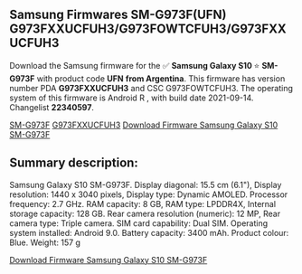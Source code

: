 <h2>Samsung Firmwares SM-G973F(UFN) G973FXXUCFUH3/G973FOWTCFUH3/G973FXXUCFUH3</h2>
Download the Samsung firmware for the ✅ <strong>Samsung Galaxy S10 </strong> ⭐ <strong>SM-G973F</strong> with product code <strong>UFN</strong> <strong> from Argentina</strong>. This firmware has version number PDA <strong>G973FXXUCFUH3</strong> and CSC G973FOWTCFUH3. The operating system of this firmware is Android R , with build date 2021-09-14. Changelist <strong>22340597</strong>.


[SM-G973F](https://samfirm.shop/samsung/model/SM-G973F)
[G973FXXUCFUH3](https://samfirm.shop/samsung/pda/G973FXXUCFUH3)
[Download Firmware Samsung Galaxy S10 SM-G973F](https://samfirm.shop/samsung/firmware/456506)
<h2>Summary description:</h2>
<p>Samsung Galaxy S10 SM-G973F. Display diagonal: 15.5 cm (6.1"), Display resolution: 1440 x 3040 pixels, Display type: Dynamic AMOLED. Processor frequency: 2.7 GHz. RAM capacity: 8 GB, RAM type: LPDDR4X, Internal storage capacity: 128 GB. Rear camera resolution (numeric): 12 MP, Rear camera type: Triple camera. SIM card capability: Dual SIM. Operating system installed: Android 9.0. Battery capacity: 3400 mAh. Product colour: Blue. Weight: 157 g</p>


[Download Firmware Samsung Galaxy S10 SM-G973F](https://samfirm.shop/samsung/firmware/456506)
